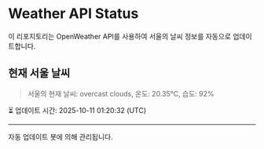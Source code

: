 
# Weather API Status

이 리포지토리는 OpenWeather API를 사용하여 서울의 날씨 정보를 자동으로 업데이트합니다.

## 현재 서울 날씨
> 서울의 현재 날씨: overcast clouds, 온도: 20.35°C, 습도: 92%

⏳ 업데이트 시간: 2025-10-11 01:20:32 (UTC)

---
자동 업데이트 봇에 의해 관리됩니다.
